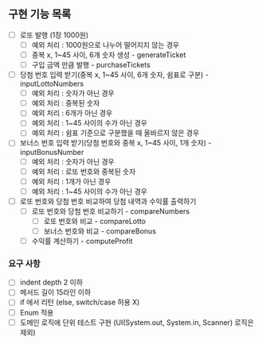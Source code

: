 ## 구현 기능 목록
+ [ ] 로또 발행 (1장 1000원)
  + [ ] 예외 처리 : 1000원으로 나누어 떨어지지 않는 경우
  + [ ] 중복 x, 1~45 사이, 6개 숫자 생성 - generateTicket
  + [ ] 구입 금액 만큼 발행 - purchaseTickets
+ [ ] 당첨 번호 입력 받기(중복 x, 1~45 사이, 6개 숫자, 쉼표로 구분) - inputLottoNumbers
  + [ ] 예외 처리 : 숫자가 아닌 경우
  + [ ] 예외 처리 : 중복된 숫자
  + [ ] 예외 처리 : 6개가 아닌 경우
  + [ ] 예외 처리 : 1~45 사이의 수가 아닌 경우
  + [ ] 예외 처리 : 쉼표 기준으로 구분했을 때 올바르지 않은 경우
+ [ ] 보너스 번호 입력 받기(당첨 번호와 중복 x, 1~45 사이, 1개 숫자) - inputBonusNumber
  + [ ] 예외 처리 : 숫자가 아닌 경우
  + [ ] 예외 처리 : 로또 번호와 중복된 숫자
  + [ ] 예외 처리 : 1개가 아닌 경우
  + [ ] 예외 처리 : 1~45 사이의 수가 아닌 경우
+ [ ] 로또 번호와 당첨 번호 비교하여 당첨 내역과 수익률 출력하기 
  + [ ] 로또 번호와 당첨 번호 비교하기 - compareNumbers
    + [ ] 로또 번호와 비교 - compareLotto
    + [ ] 보너스 번호와 비교 - compareBonus
  + [ ] 수익률 계산하기 - computeProfit

### 요구 사항
+ [ ] indent depth 2 이하
+ [ ] 메서드 길이 15라인 이하
+ [ ] if 에서 리턴 (else, switch/case 허용 X)
+ [ ] Enum 적용
+ [ ] 도메인 로직에 단위 테스트 구현 (UI(System.out, System.in, Scanner) 로직은 제외)